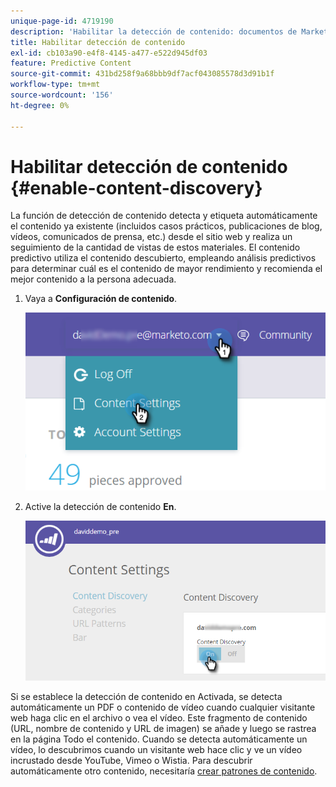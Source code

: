 ```yaml
---
unique-page-id: 4719190
description: 'Habilitar la detección de contenido: documentos de Marketo, documentación del producto'
title: Habilitar detección de contenido
exl-id: cb103a90-e4f8-4145-a477-e522d945df03
feature: Predictive Content
source-git-commit: 431bd258f9a68bbb9df7acf043085578d3d91b1f
workflow-type: tm+mt
source-wordcount: '156'
ht-degree: 0%

---
```


# Habilitar detección de contenido {#enable-content-discovery}

La función de detección de contenido detecta y etiqueta automáticamente el contenido ya existente (incluidos casos prácticos, publicaciones de blog, vídeos, comunicados de prensa, etc.) desde el sitio web y realiza un seguimiento de la cantidad de vistas de estos materiales.  El contenido predictivo utiliza el contenido descubierto, empleando análisis predictivos para determinar cuál es el contenido de mayor rendimiento y recomienda el mejor contenido a la persona adecuada.

1. Vaya a **Configuración de contenido**.

   ![](assets/settings-dropdown-hand.png)

1. Active la detección de contenido **En**.

   ![](assets/content-discovery-on-hand.png)

Si se establece la detección de contenido en Activada, se detecta automáticamente un PDF o contenido de vídeo cuando cualquier visitante web haga clic en el archivo o vea el vídeo. Este fragmento de contenido (URL, nombre de contenido y URL de imagen) se añade y luego se rastrea en la página Todo el contenido. Cuando se detecta automáticamente un vídeo, lo descubrimos cuando un visitante web hace clic y ve un vídeo incrustado desde YouTube, Vimeo o Wistia. Para descubrir automáticamente otro contenido, necesitaría [crear patrones de contenido](/help/marketo/product-docs/predictive-content/getting-started/create-content-patterns.md).
